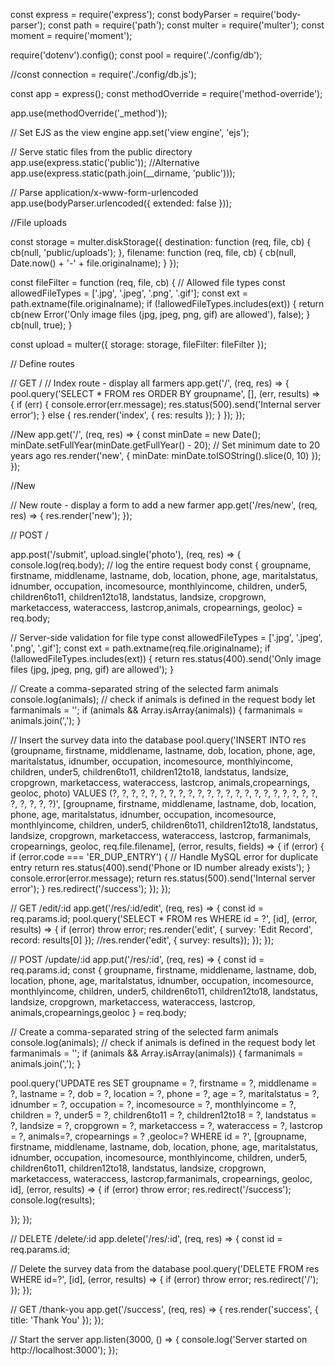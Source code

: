 const express = require('express');
const bodyParser = require('body-parser');
const path = require('path');
const multer = require('multer');
const moment = require('moment');

require('dotenv').config();
const pool = require('./config/db');

//const connection = require('./config/db.js');

const app = express();
const methodOverride = require('method-override');

app.use(methodOverride('_method'));


// Set EJS as the view engine
app.set('view engine', 'ejs');

// Serve static files from the public directory
app.use(express.static('public'));
//Alternative
app.use(express.static(path.join(__dirname, 'public')));

// Parse application/x-www-form-urlencoded
app.use(bodyParser.urlencoded({ extended: false }));



//File uploads

const storage = multer.diskStorage({
  destination: function (req, file, cb) {
    cb(null, 'public/uploads');
  },
  filename: function (req, file, cb) {
    cb(null, Date.now() + '-' + file.originalname);
  }
});

const fileFilter = function (req, file, cb) {
  // Allowed file types
  const allowedFileTypes = ['.jpg', '.jpeg', '.png', '.gif'];
  const ext = path.extname(file.originalname);
  if (!allowedFileTypes.includes(ext)) {
    return cb(new Error('Only image files (jpg, jpeg, png, gif) are allowed'), false);
  }
  cb(null, true);
}

const upload = multer({ storage: storage, fileFilter: fileFilter });




// Define routes

// GET /
// Index route - display all farmers
app.get('/', (req, res) => {
  pool.query('SELECT * FROM res ORDER BY groupname', [], (err, results) => {
    if (err) {
      console.error(err.message);
      res.status(500).send('Internal server error');
    } else {
      res.render('index', { res: results });
    }
  });
});

//New
app.get('/', (req, res) => {
  const minDate = new Date();
  minDate.setFullYear(minDate.getFullYear() - 20); // Set minimum date to 20 years ago
  res.render('new', { minDate: minDate.toISOString().slice(0, 10) });
});



//New

// New route - display a form to add a new farmer
app.get('/res/new', (req, res) => {
  res.render('new');
});

// POST /

app.post('/submit', upload.single('photo'), (req, res) => {
  console.log(req.body); // log the entire request body
  const { groupname, firstname, middlename, lastname, dob, location, phone, age, maritalstatus, idnumber, occupation, incomesource, monthlyincome, children, under5, children6to11, children12to18, landstatus, landsize, cropgrown, marketaccess, wateraccess, lastcrop,animals, cropearnings, geoloc} = req.body;

  // Server-side validation for file type
  const allowedFileTypes = ['.jpg', '.jpeg', '.png', '.gif'];
  const ext = path.extname(req.file.originalname);
  if (!allowedFileTypes.includes(ext)) {
    return res.status(400).send('Only image files (jpg, jpeg, png, gif) are allowed');
  }

  // Create a comma-separated string of the selected farm animals
  console.log(animals); // check if animals is defined in the request body
  let farmanimals = ''; 
  if (animals && Array.isArray(animals)) {
    farmanimals = animals.join(',');
  }

  // Insert the survey data into the database
  pool.query('INSERT INTO res (groupname, firstname, middlename, lastname, dob, location, phone, age, maritalstatus, idnumber, occupation, incomesource, monthlyincome, children, under5, children6to11, children12to18, landstatus, landsize, cropgrown, marketaccess, wateraccess, lastcrop, animals,cropearnings, geoloc, photo) VALUES (?, ?, ?, ?, ?, ?, ?, ?, ?, ?, ?, ?, ?, ?, ?, ?, ?, ?, ?, ?, ?, ?, ?, ?, ?, ?, ?)', [groupname, firstname, middlename, lastname, dob, location, phone, age, maritalstatus, idnumber, occupation, incomesource, monthlyincome, children, under5, children6to11, children12to18, landstatus, landsize, cropgrown, marketaccess, wateraccess, lastcrop, farmanimals, cropearnings, geoloc, req.file.filename], (error, results, fields) => {
    if (error) {
      if (error.code === 'ER_DUP_ENTRY') {
        // Handle MySQL error for duplicate entry
        return res.status(400).send('Phone or ID number already exists');
      }
      console.error(error.message);
      return res.status(500).send('Internal server error');
    }
    res.redirect('/success');
  });
});




// GET /edit/:id
app.get('/res/:id/edit', (req, res) => {
  const id = req.params.id;
  pool.query('SELECT * FROM res WHERE id = ?', [id], (error, results) => {
    if (error) throw error;
    res.render('edit', { survey: 'Edit Record', record: results[0] });
    //res.render('edit', { survey: results});
  });
});

// POST /update/:id
app.put('/res/:id', (req, res) => {
  const id = req.params.id;
  const { groupname, firstname, middlename, lastname, dob, location, phone, age, maritalstatus, idnumber, occupation, incomesource, monthlyincome, children, under5, children6to11, children12to18, landstatus, landsize, cropgrown, marketaccess, wateraccess, lastcrop, animals,cropearnings,geoloc } = req.body;

  // Create a comma-separated string of the selected farm animals
  console.log(animals); // check if animals is defined in the request body
  let farmanimals = ''; 
  if (animals && Array.isArray(animals)) {
    farmanimals = animals.join(',');
  }

  pool.query('UPDATE res SET groupname = ?, firstname = ?, middlename = ?, lastname = ?, dob = ?, location = ?, phone = ?, age = ?, maritalstatus = ?, idnumber = ?, occupation = ?, incomesource = ?, monthlyincome = ?, children = ?, under5 = ?, children6to11 = ?, children12to18 = ?, landstatus = ?, landsize = ?, cropgrown = ?, marketaccess = ?, wateraccess = ?, lastcrop = ?, animals=?, cropearnings = ? ,geoloc=? WHERE id = ?', [groupname, firstname, middlename, lastname, dob, location, phone, age, maritalstatus, idnumber, occupation, incomesource, monthlyincome, children, under5, children6to11, children12to18, landstatus, landsize, cropgrown, marketaccess, wateraccess, lastcrop,farmanimals, cropearnings, geoloc, id], (error, results) => {
    if (error) throw error;
    res.redirect('/success');
     console.log(results);

  });
});




// DELETE /delete/:id
app.delete('/res/:id', (req, res) => {
  const id = req.params.id;

  // Delete the survey data from the database
  pool.query('DELETE FROM res WHERE id=?', [id], (error, results) => {
    if (error) throw error;
    res.redirect('/');
  });
});


// GET /thank-you
app.get('/success', (req, res) => {
  res.render('success', { title: 'Thank You' });
});

// Start the server
app.listen(3000, () => {
  console.log('Server started on http://localhost:3000');
});